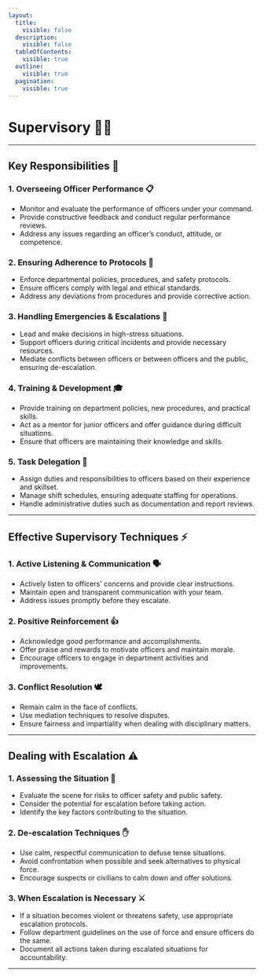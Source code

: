 ```yaml
---
layout:
  title:
    visible: false
  description:
    visible: false
  tableOfContents:
    visible: true
  outline:
    visible: true
  pagination:
    visible: true
---
```


# **Supervisory** 👨‍✈️

***

## **Key Responsibilities** 🔑

### 1. **Overseeing Officer Performance** 📋
- Monitor and evaluate the performance of officers under your command.
- Provide constructive feedback and conduct regular performance reviews.
- Address any issues regarding an officer’s conduct, attitude, or competence.

### 2. **Ensuring Adherence to Protocols** 📝
- Enforce departmental policies, procedures, and safety protocols.
- Ensure officers comply with legal and ethical standards.
- Address any deviations from procedures and provide corrective action.

### 3. **Handling Emergencies & Escalations** 🚨
- Lead and make decisions in high-stress situations.
- Support officers during critical incidents and provide necessary resources.
- Mediate conflicts between officers or between officers and the public, ensuring de-escalation.

### 4. **Training & Development** 🎓
- Provide training on department policies, new procedures, and practical skills.
- Act as a mentor for junior officers and offer guidance during difficult situations.
- Ensure that officers are maintaining their knowledge and skills.

### 5. **Task Delegation** 📅
- Assign duties and responsibilities to officers based on their experience and skillset.
- Manage shift schedules, ensuring adequate staffing for operations.
- Handle administrative duties such as documentation and report reviews.

***

## **Effective Supervisory Techniques** ⚡

### 1. **Active Listening & Communication** 🗣️
- Actively listen to officers' concerns and provide clear instructions.
- Maintain open and transparent communication with your team.
- Address issues promptly before they escalate.

### 2. **Positive Reinforcement** 👍
- Acknowledge good performance and accomplishments.
- Offer praise and rewards to motivate officers and maintain morale.
- Encourage officers to engage in department activities and improvements.

### 3. **Conflict Resolution** 🕊️
- Remain calm in the face of conflicts.
- Use mediation techniques to resolve disputes.
- Ensure fairness and impartiality when dealing with disciplinary matters.

***

## **Dealing with Escalation** ⚠️

### 1. **Assessing the Situation** 🧐
- Evaluate the scene for risks to officer safety and public safety.
- Consider the potential for escalation before taking action.
- Identify the key factors contributing to the situation.

### 2. **De-escalation Techniques** ✋
- Use calm, respectful communication to defuse tense situations.
- Avoid confrontation when possible and seek alternatives to physical force.
- Encourage suspects or civilians to calm down and offer solutions.

### 3. **When Escalation is Necessary** ⚔️
- If a situation becomes violent or threatens safety, use appropriate escalation protocols.
- Follow department guidelines on the use of force and ensure officers do the same.
- Document all actions taken during escalated situations for accountability.

***
